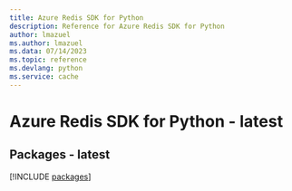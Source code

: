```yaml
---
title: Azure Redis SDK for Python
description: Reference for Azure Redis SDK for Python
author: lmazuel
ms.author: lmazuel
ms.data: 07/14/2023
ms.topic: reference
ms.devlang: python
ms.service: cache
---
```

# Azure Redis SDK for Python - latest
## Packages - latest
[!INCLUDE [packages](redis-index.md)]